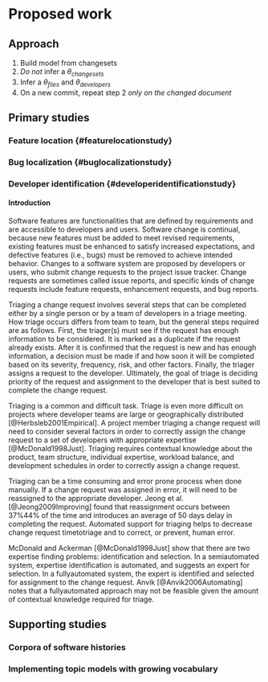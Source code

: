 # Proposed work

## Approach

1. Build model from changesets
2. *Do not* infer a $\theta_{changesets}$
3. Infer a $\theta_{files}$ and $\theta_{developers}$
4. On a new commit, repeat step 2 *only on the changed document*

## Primary studies

### Feature location {#featurelocationstudy}


### Bug localization {#buglocalizationstudy}


### Developer identification {#developeridentificationstudy}


#### Introduction

Software features are functionalities that
are defined by requirements and
are accessible to developers and users.
Software change is continual, because
new features must be added to meet revised requirements,
existing features must be enhanced to satisfy increased expectations, and
defective features (i.e., bugs) must be removed to achieve intended behavior.
Changes to a software system are proposed by developers or users,
who submit change requests to the project issue tracker.
Change requests are sometimes called issue reports, and
specific kinds of change requests include
feature requests, enhancement requests, and bug reports.

Triaging a change request involves several steps that can be completed
either by a single person or by a team of developers in a triage meeting.
How triage occurs differs from team to team, but the general steps
required are as follows. First, the triager(s) must see if the request has
enough information to be considered. It is marked as a duplicate if the
request already exists. After it is confirmed that the request is new
and has enough information, a decision must be made if and how soon it
will be completed based on its severity, frequency, risk, and other
factors. Finally, the triager assigns a request to the developer.
Ultimately, the goal of triage is deciding priority of the request and
assignment to the developer that is best suited to complete the change
request.

Triaging is a common and difficult task. Triage is even more difficult
on projects where developer teams are large or geographically
distributed [@Herbsleb2001Empirical]. A project member triaging
a change request will need to consider several factors in order to
correctly assign the change request to a set of developers with
appropriate expertise [@McDonald1998Just]. Triaging requires
contextual knowledge about the product, team structure, individual
expertise, workload balance, and development schedules in order to
correctly assign a change request.

Triaging can be a time consuming and error prone process when done
manually. If a change request was assigned in error, it will need to be
reassigned to the appropriate developer. Jeong et
al. [@Jeong2009Improving] found that reassignment occurs between
37\%44\% of the time and introduces an average of 50 days delay in
completing the request. Automated support for triaging helps to decrease
change request timetotriage and to correct, or prevent, human error.

McDonald and Ackerman [@McDonald1998Just] show that there are two
expertise finding problems: identification and selection. In
a semiautomated system, expertise identification is automated, and
suggests an expert for selection. In a fullyautomated system, the
expert is identified and selected for assignment to the change request.
Anvik [@Anvik2006Automating] notes that a fullyautomated approach
may not be feasible given the amount of contextual knowledge required
for triage.

## Supporting studies

### Corpora of software histories


### Implementing topic models with growing vocabulary


